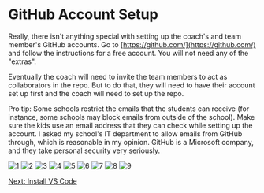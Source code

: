 # GitHub Account Setup

Really, there isn't anything special with setting up the coach's and team member's GitHub accounts. Go to [https://github.com/](https://github.com/) and follow the instructions for a free account. You will not need any of the "extras". 

Eventually the coach will need to invite the team members to act as collaborators in the repo. But to do that, they will need to have their account set up first and the coach will need to set up the repo.

Pro tip: Some schools restrict the emails that the students can receive (for instance, some schools may block emails from outside of the school). Make sure the kids use an email address that they can check while setting up the account. I asked my school's IT department to allow emails from GitHub through, which is reasonable in my opinion. GitHub is a Microsoft company, and they take personal security very seriously.

![1](https://github.com/user-attachments/assets/112e1631-7a87-426f-9af2-839ca98349bc)
![2](https://github.com/user-attachments/assets/ba902489-b55f-4ecd-bafd-00bd9a261c4c)
![3](https://github.com/user-attachments/assets/be3db6cd-dc58-4ce8-a58e-909885ad9354)
![4](https://github.com/user-attachments/assets/f970fff5-d630-423c-a373-2cc53139b460)
![5](https://github.com/user-attachments/assets/40e423fe-1ca5-40ce-b835-e9df50cd1728)
![6](https://github.com/user-attachments/assets/5faf900e-dd0e-4bef-a1a6-7d6f6020b41e)
![7](https://github.com/user-attachments/assets/aab7cd44-6c25-41ef-a3b1-6ebef479a280)
![8](https://github.com/user-attachments/assets/3b105a5b-e161-452a-88f0-88a1c6867455)
![9](https://github.com/user-attachments/assets/bf08a83f-f5f4-4772-886e-a4fff7f16da0)

[Next: Install VS Code](https://github.com/MrGibbage/fll-pybricks-vscode-tutorial/blob/main/install-vs-code.md)
